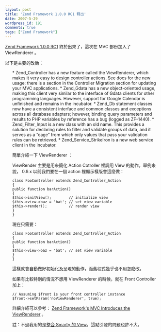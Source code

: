 ```yaml
---
layout: post
title: 'Zend Framework 1.0.0 RC1 釋出'
date: 2007-5-29
wordpress_id: 191
comments: true
tags: ["Zend Framework"]
---
```


[Zend Framework 1.0.0 RC1](http://devzone.zend.com/node/view/id/2082) 終於出來了，這次在 MVC 部份加入了 ViewRenderer 。

以下是主要的改動：
<ul class="disc">
* Zend_Controller has a new feature called the ViewRenderer, which makes it very easy to design controller actions. See docs for the new usage; there is a section in the Controller Migration section for updating your MVC applications.
* Zend_Gdata has a new object-oriented usage, making this client very similar to the interface of Gdata clients for other programming languages. However, support for Google Calendar is unfinished and remains in the incubator.
* Zend_Db statement classes now have a consistent interface and common classes and exceptions across all database adapters; however, binding query parameters and results to PHP variables by reference has a bug (logged as ZF-1440).
* Zend_Filter_Input is a new class with an old name. This provides a solution for declaring rules to filter and validate groups of data, and it serves as a “cage” from which only values that pass your validation rules can be retrieved.
* Zend_Service_StrikeIron is a new web service client in the incubator.


簡單介紹一下 ViewRenderer ：

ViewRender 主要是用來簡化 Action Cotroller 裡調用 View 的動作。舉例來說， 0.9.x 以前我們要在一個 action 裡顯示樣版會這麼做：

```
class FooController extends Zend_Controller_Action
{
public function barAction()
{
$this->initView();        // initialize view
$this->view->baz = 'bat'; // set view variable
$this->render();          // render view
}
}

```

現在只需要：

```
class FooController extends Zend_Controller_Action
{
public function barAction()
{
$this->view->baz = 'bat'; // set view variable
}
}

```

這樣就會自動做好初始化及呈現的動作，而舊程式幾乎也不用怎麼改。

如果有比較特別的情況不想用 ViewRenderer 的時候，就在 Front Controller 加上：

```
// Assuming $front is your front controller instance
$front->setParam('noViewRenderer', true);

```

詳細介紹可以參考： [Zend Framework's MVC Introduces the ViewRenderer](http://devzone.zend.com/node/view/id/2072) 。

註：不過我用的是[整合 Smarty 的 View](http://akrabat.com/2006/12/23/extending-zend_view_interface-for-use-with-smarty/)，這點引發的問題也許不大。
